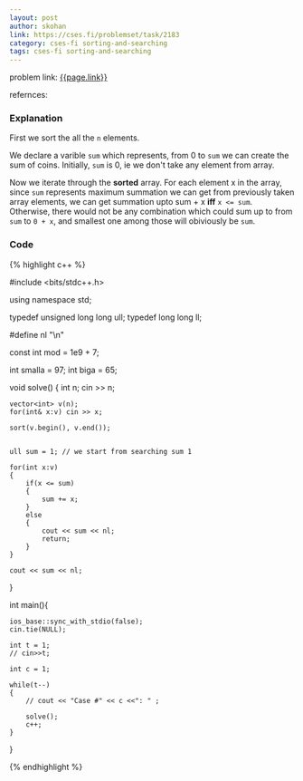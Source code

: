 ```yaml
---
layout: post
author: skohan
link: https://cses.fi/problemset/task/2183
category: cses-fi sorting-and-searching
tags: cses-fi sorting-and-searching
---
```


problem link: [{{page.link}}]({{page.link}})

refernces: 


### Explanation

First we sort the all the `n` elements.

We declare a varible `sum` which represents, from 0 to `sum` we can create the sum of coins. 
Initially, `sum` is 0, ie we don't take any element from array.

Now we iterate through the **sorted** array. For each element x in the array, since `sum` represents maximum summation we can get from previously taken array elements, we can get summation upto sum + x **iff** `x <= sum`. Otherwise, there would not be any combination which could sum up to from `sum` to `0 + x`, and smallest one among those will obiviously be `sum`.



### Code


{% highlight c++ %}

#include <bits/stdc++.h>
 
using namespace std;
 
typedef unsigned long long ull;
typedef long long ll;

#define nl "\n"

const int mod = 1e9 + 7;

int smalla = 97;
int biga = 65;


void solve()
{
	int n; cin >> n;

	vector<int> v(n);
	for(int& x:v) cin >> x;

	sort(v.begin(), v.end());


	ull sum = 1; // we start from searching sum 1

	for(int x:v)
	{
		if(x <= sum)
		{
			sum += x;
		}
		else
		{
			cout << sum << nl;
			return;
		}
	}

	cout << sum << nl;

}
   
   
int main(){
 
    ios_base::sync_with_stdio(false);
    cin.tie(NULL);

    int t = 1;
    // cin>>t;

    int c = 1;

    while(t--)
    {
        // cout << "Case #" << c <<": " ;

        solve();
        c++;
    }
}

{% endhighlight %}
